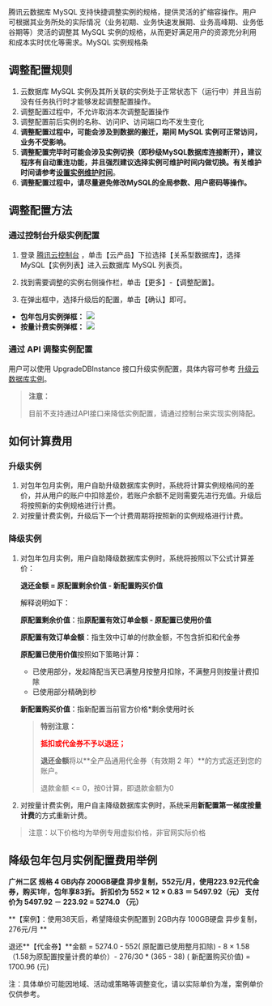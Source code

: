 腾讯云数据库 MySQL 支持快捷调整实例的规格，提供灵活的扩缩容操作。用户可根据其业务所处的实际情况（业务初期、业务快速发展期、业务高峰期、业务低谷期等）灵活的调整其 MySQL 实例的规格，从而更好满足用户的资源充分利用和成本实时优化等需求。MySQL 实例规格条

<span id="guize"></span>
## 调整配置规则
 1. 云数据库 MySQL 实例及其所关联的实例处于正常状态下（运行中）并且当前没有任务执行时才能够发起调整配置操作。
 2. 调整配置过程中，不允许取消本次调整配置操作
 3. 调整配置前后实例的名称、访问IP、访问端口均不发生变化
 4. **调整配置过程中，可能会涉及到数据的搬迁，期间 MySQL 实例可正常访问，业务不受影响。**
 5. **调整配置完毕时可能会涉及实例切换（即秒级MySQL数据库连接断开），建议程序有自动重连功能，并且强烈建议选择实例可维护时间内做切换。有关维护时间请参考[设置实例维护时间](https://cloud.tencent.com/document/product/598/10583)**。
 6. **调整配置过程中，请尽量避免修改MySQL的全局参数、用户密码等操作。**

## 调整配置方法
### 通过控制台升级实例配置
1. 登录 [腾讯云控制台](https://console.cloud.tencent.com/) ，单击【云产品】下拉选择【关系型数据库】，选择 MySQL【实例列表】进入云数据库 MySQL 列表页。

2. 找到需要调整的实例右侧操作栏，单击【更多】-【调整配置】。

3. 在弹出框中，选择升级后的配置，单击【确认】即可。

 - **包年包月实例弹框：**
![](//mc.qcloudimg.com/static/img/c58002204cb5a0481fed03c7ad9903b1/image.png)
 - **按量计费实例弹框：**
![](//mc.qcloudimg.com/static/img/2736588533362e5904a7d006136ceb01/image.png)

### 通过 API 调整实例配置
用户可以使用 UpgradeDBInstance 接口升级实例配置，具体内容可参考 [升级云数据库实例](https://cloud.tencent.com/document/product/236/15876)。
> **注意：**
> 
>  目前不支持通过API接口来降低实例配置，请通过控制台来实现实例降配。

## 如何计算费用
### 升级实例
1. 对包年包月实例，用户自助升级数据库实例时，系统将计算实例规格间的差价，并从用户的账户中扣除差价，若账户余额不足则需要先进行充值。升级后将按照新的实例规格进行计费。
2. 对按量计费实例，升级后下一个计费周期将按照新的实例规格进行计费。

<span id = "degrade_billing"></span>
### 降级实例
1. 对包年包月实例，用户自助降级数据库实例时，系统将按照以下公式计算差价：

	**退还金额 = 原配置剩余价值  - 新配置购买价值**
	
	解释说明如下：
	
	**原配置剩余价值**：指**原配置有效订单金额 - 原配置已使用价值** 
 	
 	**原配置有效订单金额**：指生效中订单的付款金额，不包含折扣和代金券

	**原配置已使用价值**按照如下策略计算：

	- 已使用部分，发起降配当天已满整月按整月扣除，不满整月则按量计费扣除
	- 已使用部分精确到秒

	**新配置购买价值**：指新配置当前官方价格*剩余使用时长

	> **特别注意：**
	>
 	>**<font color="red">抵扣或代金券不予以退还；</font>**
 	>
	>**退还金额**将以**全产品通用代金券（有效期 2 年）**的方式返还到您的账户。
	>
	> 退款金额 <= 0，按0计算，即退款金额为0
 	
2. 对按量计费实例，用户自主降级数据库实例时，系统采用**新配置第一梯度按量计费**的方式重新计费。

> 注意：以下价格均为举例专用虚拟价格，非官网实际价格
 
## 降级包年包月实例配置费用举例
**广州二区 规格 4 GB内存 200GB硬盘 异步复制，552元/月，使用223.92元代金券，购买1年，包年享83折。
折扣价为 552 × 12 × 0.83 ＝ 5497.92（元）
支付价为 5497.92 － 223.92 = 5274.0 （元）**

**【案例】：使用38天后，希望降级实例配置到 2GB内存 100GB硬盘 异步复制，276元/月 **

退还**【代金券】**金额 = 5274.0 - 552( 原配置已使用整月扣除) - 8 × 1.58 （1.58为原配置按量计费的单价）- 276/30 * (365 - 38) ( 新配置购买价值) = 1700.96 (元)

注：具体单价可能因地域、活动或策略等调整变化，请以实际单价为准，案例单价仅供参考。
